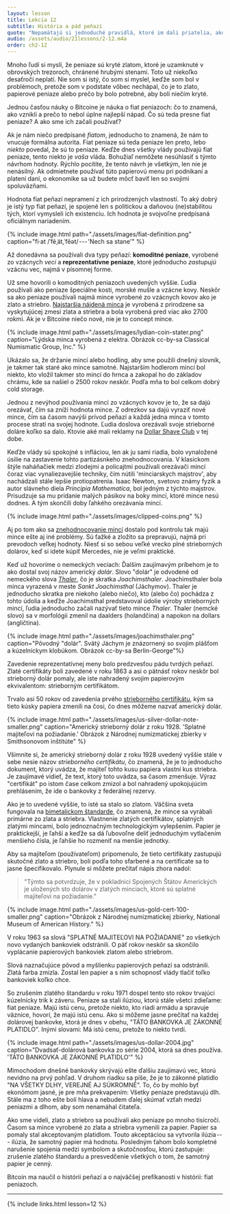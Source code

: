 ```yaml
---
layout: lesson
title: Lekcia 12
subtitle: História a pád peňazí
quote: "Nepamätajú si jednoduché pravidlá, ktoré im dali priatelia, ako napríklad, keď sa dostaneš do ohňa, popáliš sa alebo ak si porežeš prst nožom, bude ti krvácať, a nikdy neazabudla na to, že ak vypijete fľaštičku s označením \"jed,\" skôr alebo neskôr vám to celkom určite neurobí dobre."
audio: /assets/audio/21lessons/2-12.m4a
order: ch2-12
---
```


Mnoho ľudí si myslí, že peniaze sú kryté zlatom, ktoré je uzamknuté v 
obrovských trezoroch, chránené hrubými stenami. Toto už niekoľko 
desaťročí neplatí. Nie som si istý, čo som si myslel, keďže som bol 
v problémoch, pretože som v podstate vôbec nechápal, čo je to zlato, 
papierové peniaze alebo prečo by bolo potrebné, aby boli niečím kryté.

Jednou časťou náuky o Bitcoine je náuka o fiat peniazoch: čo to znamená, 
ako vznikli a prečo to nebol úplne najlepší nápad. Čo sú teda presne 
fiat peniaze? A ako sme ich začali používať?

Ak je nám niečo predpísané *fiatom*, jednoducho to znamená, že nám to 
vnucuje formálna autorita. Fiat peniaze sú teda peniaze len preto, 
lebo *niekto* povedal, že sú to peniaze. Keďže dnes všetky vlády používajú 
fiat peniaze, tento niekto je *vaša* vláda. Bohužiaľ nemôžete nesúhlasiť 
s týmto návrhom hodnoty. Rýchlo pocítite, že tento návrh je všetkým, 
len nie je nenásilný. Ak odmietnete používať túto papierovú menu pri 
podnikaní a platení daní, o ekonomike sa už budete môcť baviť len 
so svojimi spoluväzňami.

Hodnota fiat peňazí nepramení z ich prirodzených vlastností. To aký 
dobrý je istý typ fiat peňazí, je spojené len s politickou a daňovou 
(ne)stabilitou tých, ktorí vymysleli ich existenciu. Ich hodnota 
je svojvoľne predpísaná oficiálnym nariadením.

{% include image.html path="./assets/images/fiat-definition.png" caption="fi·at /ˈfēˌät,ˈfēət/ --- 'Nech sa stane'" %}

Až donedávna sa používali dva typy peňazí: **komoditné peniaze**, 
vyrobené zo vzácnych *vecí* a **reprezentatívne peniaze**, ktoré 
jednoducho *zastupujú* vzácnu vec, najmä v písomnej forme.

Už sme hovorili o komoditných peniazoch uvedených vyššie. Ľudia 
používali ako peniaze špeciálne kosti, morské mušle a vzácne kovy. 
Neskôr sa ako peniaze používali najmä mince vyrobené zo vzácnych 
kovov ako je zlato a striebro. [Najstaršia nájdená minca] je vyrobená 
z prirodzene sa vyskytujúcej zmesi zlata a striebra a bola 
vyrobená pred viac ako 2700 rokmi. Ak je v Bitcoine niečo nové, 
nie je to concept mince.

{% include image.html path="./assets/images/lydian-coin-stater.png" caption="Lýdska minca vyrobená z elektra. Obrázok cc-by-sa Classical Numismatic Group, Inc." %}

Ukázalo sa, že držanie mincí alebo hodling, aby sme použili dnešný 
slovník, je takmer tak staré ako mince samotné. Najstarším hodlerom 
mincí bol niekto, kto vložil takmer sto mincí do hrnca a zakopal ho 
do základov chrámu, kde sa našiel o 2500 rokov neskôr. Podľa mňa
to bol celkom dobrý cold storage.

Jednou z nevýhod používania mincí zo vzácnych kovov je to, že sa dajú 
orezávať, čím sa zníži hodnota mince. Z odrezkov sa dajú vyraziť nové 
mince, čím sa časom navýši prívod peňazí a každá jedna minca v tomto 
procese stratí na svojej hodnote. Ľudia doslova orezávali svoje 
strieborné doláre koľko sa dalo. Ktovie aké mali reklamy na [Dollar Shave 
Club] v tej dobe.

Keďže vlády sú spokojné s infláciou, len ak ju sami riadia, bolo 
vynaložené úsilie na zastavenie tohto partizásnkeho znehodnocovania. 
V klasickom štýle naháňačiek medzi zlodejmi a policajtmi používali 
orezávači mincí čoraz viac vynaliezavejšie techniky, čím 
nútili 'minciarskych majstrov', aby nachádzali stále lepšie 
protiopatrenia. Isaac Newton, svetovo známy fyzik a autor 
slávneho diela *Principia Mathematica*, bol jedným z týchto 
majstrov. Prisudzuje sa mu pridanie malých pásikov na boky mincí, 
ktoré mince nesú dodnes. A tým skončili doby ľahkého orezávania mincí.

{% include image.html path="./assets/images/clipped-coins.png" %}

Aj po tom ako sa [znehodnocovanie mincí] dostalo pod kontrolu tak majú
mince ešte aj iné problémy. Sú ťažké a zložito sa prepravujú, najmä 
pri prevodoch veľkej hodnoty. Niesť si so sebou veľké vrecko plné 
strieborných dolárov, keď si idete kúpiť Mercedes, nie je veľmi praktické.

Keď už hovoríme o nemeckých veciach: Ďalším zaujímavým príbehom je to 
ako dostal svoj názov americký *dolár*. Slovo "dolár" je odvodené od 
nemeckého slova *[Thaler]*, čo je skratka *Joachimsthaler*. Joachimsthaler 
bola minca vyrazená v meste *Sankt Joachimsthal* (Jáchymov). Thaler 
je jednoducho skratka pre niekoho (alebo niečo), kto (alebo čo) 
pochádza z tohto údolia a keďže Joachimsthal predstavoval údolie 
výroby strieborných mincí, ľudia jednoducho začali nazývať tieto mince *Thaler*. 
Thaler (nemcké slovo) sa v morfológii zmenil na daalders (holandčina) 
a napokon na dollars (angličtina).


{% include image.html path="./assets/images/joachimsthaler.png" caption="Pôvodný "dolár". Svätý Jáchym je znázornený so svojim plášťom a kúzelníckym klobúkom. Obrázok cc-by-sa Berlin-George"%}

Zavedenie reprezentatívnej meny bolo predzvesťou pádu tvrdých peňazí. 
Zlaté certifikáty boli zavedené v roku 1863 a asi o pätnásť rokov neskôr 
bol strieborný dolár pomaly, ale iste nahradený svojim papierovým 
ekvivalentom: strieborným certifikátom.

Trvalo asi 50 rokov od zavedenia prvého [strieborného certifikátu], 
kým sa tieto kúsky papiera zmenili na čosi, čo dnes môžeme 
nazvať americký dolár.

{% include image.html path="./assets/images/us-silver-dollar-note-smaller.png" caption="Americký strieborný dolár z roku 1928. 'Splatné majiteľovi na požiadanie.' Obrázok z Národnej numizmatickej zbierky v  Smithsonovom inštitúte" %}

Všimnite si, že americký strieborný dolár z roku 1928 uvedený vyššie 
stále v sebe nesie názov *strieborného certifikátu*, čo znamená, že je 
to jednoducho dokument, ktorý uvádza, že majiteľ tohto kusu papiera 
vlastní kus striebra. Je zaujímavé vidieť, že text, ktorý toto uvádza, 
sa časom zmenšuje. Výraz "certifikát" po istom čase celkom zmizol a 
bol nahradený upokojujúcim  prehlásením, že ide o bankovky z federálnej 
rezervy.

Ako je to uvedené vyššie, to isté sa stalo so zlatom. Väčšina sveta 
fungovala na [bimetalickom štandarde], čo znamená, že mince sa vyrábali 
primárne zo zlata a striebra. Vlastnenie zlatých certifikátov, splatných 
zlatými mincami, bolo jednoznačným technologickým vylepšením. Papier je 
praktickejší, je ľahší a keďže sa dá ľubovoľne deliť jednoduchým 
vytlačením menšieho čísla, je ľahšie ho rozmeniť na menšie jednotky.

Aby sa majiteľom (používateľom) pripomenulo, že tieto certifikáty 
zastupujú skutočné zlato a striebro, boli podľa toho sfarbené a na 
certificate sa to jasne špecifikovalo. Plynule si môžete 
prečítať nápis zhora nadol:

> "Týmto sa potvrdzuje, že v pokladnici Spojených Štátov Amerických je 
> uložených sto dolárov v zlatých minciach, ktoré sú splatné 
> majiteľovi na požiadanie."

{% include image.html path="./assets/images/us-gold-cert-100-smaller.png" caption="Obrázok z Národnej numizmatickej zbierky, National Museum of American History." %}

V roku 1963 sa slová "SPLATNÉ MAJITEĽOVI NA POŽIADANIE" zo všetkých 
novo vydaných bankoviek odstránili. O päť rokov neskôr sa skončilo 
vyplácanie papierových bankoviek zlatom alebo striebrom.

Slová naznačujúce pôvod a myšlienku papierových peňazí sa odstránili. 
Zlatá farba zmizla. Zostal len papier a s ním schopnosť vlády 
tlačiť toľko bankoviek koľko chce.

So zrušením zlatého štandardu v roku 1971 dospel tento sto rokov trvajúci 
kúzelnícky trik k záveru. Peniaze sa stali ilúziou, ktorú stále všetci 
zdieľame: fiat peniaze. Majú istú cenu, pretože niekto, kto riadi 
armádu a spravuje väznice, hovorí, že majú istú cenu. Ako si môžeme 
jasne prečítať na každej dolárovej bankovke, ktorá je dnes v obehu, 
"TÁTO BANKOVKA JE ZÁKONNÉ PLATIDLO". Inými slovami: Má istú cenu, 
pretože to niekto tvrdí.

{% include image.html path="./assets/images/us-dollar-2004.jpg" caption="Dvadsať-dolárová bankovka zo série 2004, ktorá sa dnes používa. 'TÁTO BANKOVKA JE ZÁKONNÉ PLATIDLO'" %}

Mimochodom dnešné bankovky skrývajú ešte ďalšiu zaujímavú vec, 
ktorú nevidno na prvý pohľad. V druhom riadku sa píše, že je 
to zákonné platidlo "NA VŠETKY DLHY, VEREJNÉ AJ SÚKROMNÉ". To, čo 
by mohlo byť ekonómom jasné, je pre mňa prekvapením: Všetky peniaze 
predstavujú dlh. Stále ma z toho ešte bolí hlava a nebudem ďalej 
skúmať vzťah medzi peniazmi a dlhom, aby som nenamáhal čitateľa.

Ako sme videli, zlato a striebro sa používali ako peniaze po mnoho 
tisícročí. Časom sa mince vyrobené zo zlata a striebra vymenili 
za papier. Papier sa pomaly stal akceptovaným platidlom. Touto 
akceptáciou sa vytvorila ilúzia --- ilúzia, že samotný papier má 
hodnotu. Posledným ťahom bolo kompletné narušenie spojenia 
medzi symbolom a skutočnosťou, ktorú zastupuje: zrušenie zlatého 
štandardu a presvedčenie všetkých o tom, že samotný papier je cenný.

Bitcoin ma naučil o histórii peňazí a o najväčšej prefíkanosti 
v histórii: fiat peniazoch.

---

{% include links.html lesson=12 %}

[Najstaršia nájdená minca]: https://www.britishmuseum.org/explore/themes/money/the_origins_of_coinage.aspx
[znehodnocovanie mincí]: https://en.wikipedia.org/wiki/Methods_of_coin_debasement
[Dollar Shave Club]: https://www.dollarshaveclub.com/
[Thaler]: https://en.wikipedia.org/wiki/Thaler
[Berlin-George]: https://en.wikipedia.org/wiki/File:Bohemia,_Joachimsthaler_1525_Electrotype_Copy._VF._Obverse..jpg
[strieborného certifikátu]: https://en.wikipedia.org/wiki/Silver_certificate_%28United_States%29
[bimetalickom štandarde]: https://en.wikipedia.org/wiki/Bimetallism
[Shelling Out: The Origins of Money]: https://nakamotoinstitute.org/shelling-out/

<!-- Wikipedia -->
[alice]: https://en.wikipedia.org/wiki/Alice%27s_Adventures_in_Wonderland
[carroll]: https://en.wikipedia.org/wiki/Lewis_Carroll
